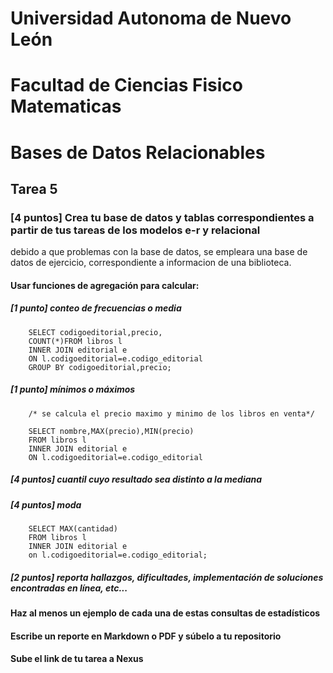 # Universidad Autonoma de Nuevo León
# Facultad de Ciencias Fisico Matematicas
# Bases de Datos Relacionables
## Tarea 5

### [4 puntos] Crea tu base de datos y tablas correspondientes a partir de tus tareas de los modelos e-r y relacional

debido a que problemas con la base de datos, se empleara una base de datos de ejercicio, correspondiente a informacion de una biblioteca.

#### Usar funciones de agregación para calcular:

##### [1 punto] conteo de frecuencias o media

        SELECT codigoeditorial,precio,
        COUNT(*)FROM libros l 
        INNER JOIN editorial e 
        ON l.codigoeditorial=e.codigo_editorial
        GROUP BY codigoeditorial,precio;

##### [1 punto] mínimos o máximos

        /* se calcula el precio maximo y minimo de los libros en venta*/

        SELECT nombre,MAX(precio),MIN(precio)
        FROM libros l
        INNER JOIN editorial e
        ON l.codigoeditorial=e.codigo_editorial

##### [4 puntos] cuantil cuyo resultado sea distinto a la mediana




##### [4 puntos] moda

        SELECT MAX(cantidad)
        FROM libros l
        INNER JOIN editorial e
        on l.codigoeditorial=e.codigo_editorial;

##### [2 puntos] reporta hallazgos, dificultades, implementación de soluciones encontradas en línea, etc...

#### Haz al menos un ejemplo de cada una de estas consultas de estadísticos

#### Escribe un reporte en Markdown o PDF y súbelo a tu repositorio

#### Sube el link de tu tarea a Nexus